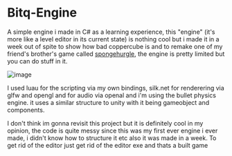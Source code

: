 # Bitq-Engine
A simple engine i made in C# as a learning experience, this "engine" (it's more like a level editor in its current state) is nothing cool but i made it in a week out of spite to show how bad coppercube is and to remake one of my friend's brother's game called [spongehurgle](https://www.youtube.com/watch?v=YfpRXGDwTMM), the engine is pretty limited but you can do stuff in it.

![image](https://github.com/user-attachments/assets/d1308e97-584b-4dd9-8b76-a2484582cc30)

I used luau for the scripting via my own bindings, silk.net for renderering via glfw and opengl and for audio via openal and i'm using the bullet physics engine. it uses a similar structure to unity with it being gameobject and components.

I don't think im gonna revisit this project but it is definitely cool in my opinion, the code is quite messy since this was my first ever engine i ever made, i didn't know how to structure it etc also it was made in a week.
To get rid of the editor just get rid of the editor exe and thats a built game
